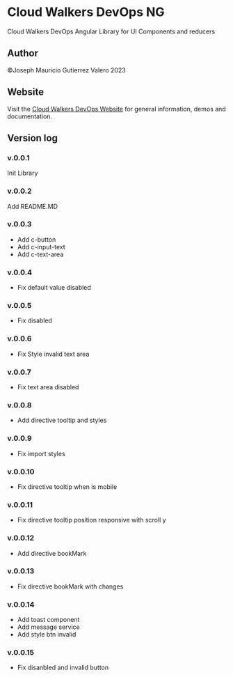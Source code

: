 # Cloud Walkers DevOps NG

Cloud Walkers DevOps Angular Library for UI Components and reducers

## Author

©Joseph Mauricio Gutierrez Valero 2023

## Website

Visit the [Cloud Walkers DevOps Website](https://cloud-walkers-devops.com/projects/library-angular) for general information, demos and documentation.

## Version log

### v.0.0.1

Init Library

### v.0.0.2

Add README.MD

### v.0.0.3

- Add c-button
- Add c-input-text
- Add c-text-area

### v.0.0.4

- Fix default value disabled

### v.0.0.5

- Fix disabled

### v.0.0.6

- Fix Style invalid text area

### v.0.0.7

- Fix text area disabled

### v.0.0.8

- Add directive tooltip and styles

### v.0.0.9

- Fix import styles

### v.0.0.10

- Fix directive tooltip when is mobile

### v.0.0.11

- Fix directive tooltip position responsive with scroll y

### v.0.0.12

- Add directive bookMark

### v.0.0.13

- Fix directive bookMark with changes

### v.0.0.14

- Add toast component
- Add message service
- Add style btn invalid

### v.0.0.15

- Fix disanbled and invalid button
